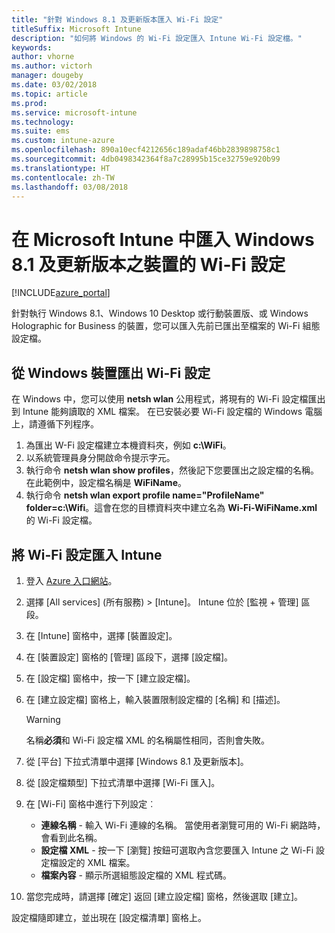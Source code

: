 ```yaml
---
title: "針對 Windows 8.1 及更新版本匯入 Wi-Fi 設定"
titleSuffix: Microsoft Intune
description: "如何將 Windows 的 Wi-Fi 設定匯入 Intune Wi-Fi 設定檔。"
keywords: 
author: vhorne
ms.author: victorh
manager: dougeby
ms.date: 03/02/2018
ms.topic: article
ms.prod: 
ms.service: microsoft-intune
ms.technology: 
ms.suite: ems
ms.custom: intune-azure
ms.openlocfilehash: 890a10ecf4212656c189adaf46bb2839898758c1
ms.sourcegitcommit: 4db0498342364f8a7c28995b15ce32759e920b99
ms.translationtype: HT
ms.contentlocale: zh-TW
ms.lasthandoff: 03/08/2018
---
```

# <a name="import-wi-fi-settings-for-windows-81-and-later-devices-in-microsoft-intune"></a>在 Microsoft Intune 中匯入 Windows 8.1 及更新版本之裝置的 Wi-Fi 設定

[!INCLUDE[azure_portal](./includes/azure_portal.md)]

針對執行 Windows 8.1、Windows 10 Desktop 或行動裝置版、或 Windows Holographic for Business 的裝置，您可以匯入先前已匯出至檔案的 Wi-Fi 組態設定檔。

## <a name="export-wi-fi-settings-from-a-windows-device"></a>從 Windows 裝置匯出 Wi-Fi 設定

在 Windows 中，您可以使用 **netsh wlan** 公用程式，將現有的 Wi-Fi 設定檔匯出到 Intune 能夠讀取的 XML 檔案。 在已安裝必要 Wi-Fi 設定檔的 Windows 電腦上，請遵循下列程序。
1. 為匯出 W-Fi 設定檔建立本機資料夾，例如 **c:\WiFi**。
1. 以系統管理員身分開啟命令提示字元。
1. 執行命令 **netsh wlan show profiles**，然後記下您要匯出之設定檔的名稱。 在此範例中，設定檔名稱是 **WiFiName**。
1. 執行命令 **netsh wlan export profile name="ProfileName" folder=c:\Wifi**。這會在您的目標資料夾中建立名為 **Wi-Fi-WiFiName.xml** 的 Wi-Fi 設定檔。

## <a name="import-the-wi-fi-settings-into-intune"></a>將 Wi-Fi 設定匯入 Intune

1. 登入 [Azure 入口網站](https://portal.azure.com)。
2. 選擇 [All services] (所有服務) > [Intune]。 Intune 位於 [監視 + 管理] 區段。
3. 在 [Intune] 窗格中，選擇 [裝置設定]。
4. 在 [裝置設定] 窗格的 [管理] 區段下，選擇 [設定檔]。
5. 在 [設定檔] 窗格中，按一下 [建立設定檔]。
6. 在 [建立設定檔] 窗格上，輸入裝置限制設定檔的 [名稱] 和 [描述]。


   > [!WARNING]
   > 名稱**必須**和 Wi-Fi 設定檔 XML 的名稱屬性相同，否則會失敗。

7. 從 [平台] 下拉式清單中選擇 [Windows 8.1 及更新版本]。
8. 從 [設定檔類型] 下拉式清單中選擇 [Wi-Fi 匯入]。
9. 在 [Wi-Fi] 窗格中進行下列設定︰
    - **連線名稱** - 輸入 Wi-Fi 連線的名稱。 當使用者瀏覽可用的 Wi-Fi 網路時，會看到此名稱。
    - **設定檔 XML** - 按一下 [瀏覽] 按鈕可選取內含您要匯入 Intune 之 Wi-Fi 設定檔設定的 XML 檔案。
    - **檔案內容** - 顯示所選組態設定檔的 XML 程式碼。
10. 當您完成時，請選擇 [確定] 返回 [建立設定檔] 窗格，然後選取 [建立]。

設定檔隨即建立，並出現在 [設定檔清單] 窗格上。
